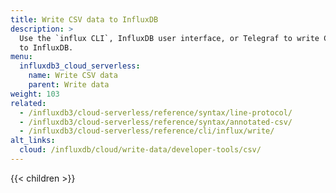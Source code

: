 ```yaml
---
title: Write CSV data to InfluxDB
description: >
  Use the `influx CLI`, InfluxDB user interface, or Telegraf to write CSV data
  to InfluxDB.
menu:
  influxdb3_cloud_serverless:
    name: Write CSV data
    parent: Write data
weight: 103
related:
  - /influxdb3/cloud-serverless/reference/syntax/line-protocol/
  - /influxdb3/cloud-serverless/reference/syntax/annotated-csv/
  - /influxdb3/cloud-serverless/reference/cli/influx/write/
alt_links:
  cloud: /influxdb/cloud/write-data/developer-tools/csv/
---
```


{{< children >}}
